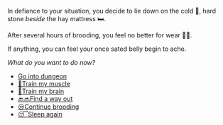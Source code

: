 In defiance to your situation, you decide to lie down on the cold 🥶, hard stone *beside* the hay mattress 🛏.

After several hours of brooding, you feel no better for wear 🤷‍♂️.

If anything, you can feel your once sated belly begin to ache.

*What do you want to do now?*

- [Go into dungeon](../1/1.md)
- [💪Train my muscle](0-1A.md)
- [📖Train my brain](0-1B.md)
- [🔙🔜Find a way out](../3/1.md)
- [😒Continue brooding](1-1DA)
- [😴Sleep again](../../../README.md)
